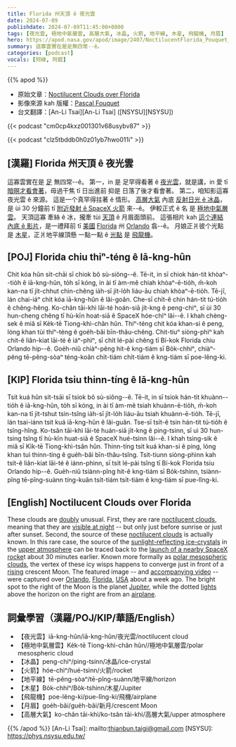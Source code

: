 ```yaml
---
title: Florida 州天頂 ê 夜光雲
date: 2024-07-09
publishdate: 2024-07-09T11:45:00+0800
tags: [夜光雲, 極地中氣層雲, 高層大氣, 冰晶, 火箭, 地平線, 木星, 飛龍機, 月眉]
hero: https://apod.nasa.gov/apod/image/2407/NoctilucentFlorida_Pouquet_960_annotated.jpg
summary: 這寡雲實在是足無四常--ê。
categories: [podcast]
vocals: [阿綠, 阿錕]
---
```


{{% apod %}}

- 原始文章：[Noctilucent Clouds over Florida](https://apod.nasa.gov/apod/ap240709.html)
- 影像來源 kah 版權：[Pascal Fouquet](https://www.pfphotos.art/about/)
- 台文翻譯：[An-Li Tsai][An-Li Tsai] ([NSYSU][NSYSU])

{{< podcast "cm0cp4kxz001301v68usybv87" >}}

{{< podcast "clz5tbddb0h0z01yb7hwo011i" >}}

## [漢羅] Florida 州天頂 ê 夜光雲
這寡雲實在是 [足][doubly] 無四常--ê。
第一，in 是 足罕得看著 ê [夜光雲][noctilucent clouds]，就是講，in 愛 tī [暗暝才看會著][visible at night]，毋過干焦 tī 日出進前 抑是 日落了後才看會著。
第二，咱知影這寡夜光雲 ê 來源。
這是一个真罕得拄著 ê 情形。
[高層大氣][upper atmosphere] 內底 [反射日光 ê 冰晶][sunlight-reflecting ice-crystals]，是 ùi 30 分鐘前 tī [附近發射 ê SpaceX 火箭][launch of a nearby SpaceX rocke] 來--ê。
伊較正式 ê 名 是 [極地中氣層雲][polar mesospheric clouds]。
天頂這寡 牽絲 ê 冰，攏牽 tùi [天頂][rising] ê 月眉面頭前。
這張相片 kah [這个連結內底 ê 影片][accompanying video]，是一禮拜前 tī [美國][USA] [Florida][Florida] 州 [Orlando][Orlando] 翕--ê。
月娘正爿彼个光點是 [木星][Jupiter]，正爿地平線頂懸 一點一點 ê [光點][lights] 是 [飛龍機][airplane]。

## [POJ] Florida chiu thiⁿ-téng ê Iā-kng-hûn
Chit kóa hûn si̍t-chāi sī chiok bô sù-siông--ê.
Tē-it, in sī chiok hán-tit khòaⁿ--tio̍h ê iā-kng-hûn, to̍h sī kóng, in ài tī àm-mê chiah khòaⁿ-ē-tio̍h, m̄-koh kan-na tī ji̍t-chhut chìn-chêng ia̍h-sī ji̍t-lo̍h liáu-āu chiah khòaⁿ-ē-tio̍h.
Tē-jī, lán chai-iáⁿ chit kóa iā-kng-hûn ê lâi-goân.
Che-sī chi̍t-ê chin hán-tit tú-tio̍h ê chêng-hêng.
Ko-chân tāi-khì lāi-té hoán-siā ji̍t-kng ê peng-chiⁿ, sī ùi 30 hun-cheng chêng tī hù-kīn hoat-siā ê SpaceX hóe-chìⁿ lâi--ê.
I khah chèng-sek ê miâ sī Ke̍k-tē Tiong-khì-chân hûn.
Thiⁿ-téng chit kóa khan-si ê peng, lóng khan tùi thiⁿ-téng ê goe̍h-bâi bīn-thâu-chêng.
Chit-tiuⁿ siòng-phìⁿ kah chit-ê liân-kiat lāi-té ê iáⁿ-phìⁿ, sī chi̍t lé-pài chêng tī Bí-kok Florida chiu Orlando hip--ê.
Goe̍h-niû chiàⁿ-pêng hit-ê kng-tiám sī Bo̍k-chhiⁿ, chiàⁿ-pêng tē-pêng-sòaⁿ téng-koân chi̍t-tiám chi̍t-tiám ê kng-tiám sī poe-lêng-ki.

## [KIP] Florida tsiu thinn-tíng ê Iā-kng-hûn
Tsit kuá hûn si̍t-tsāi sī tsiok bô sù-siông--ê.
Tē-it, in sī tsiok hán-tit khuànn--tio̍h ê iā-kng-hûn, to̍h sī kóng, in ài tī àm-mê tsiah khuànn-ē-tio̍h, m̄-koh kan-na tī ji̍t-tshut tsìn-tsîng ia̍h-sī ji̍t-lo̍h liáu-āu tsiah khuànn-ē-tio̍h.
Tē-jī, lán tsai-iánn tsit kuá iā-kng-hûn ê lâi-guân.
Tse-sī tsi̍t-ê tsin hán-tit tú-tio̍h ê tsîng-hîng.
Ko-tsân tāi-khì lāi-té huán-siā ji̍t-kng ê ping-tsinn, sī uì 30 hun-tsing tsîng tī hù-kīn huat-siā ê SpaceX hué-tsìnn lâi--ê.
I khah tsìng-sik ê miâ sī Ki̍k-tē Tiong-khì-tsân hûn.
Thinn-tíng tsit kuá khan-si ê ping, lóng khan tuì thinn-tíng ê gue̍h-bâi bīn-thâu-tsîng.
Tsit-tiunn siòng-phìnn kah tsit-ê liân-kiat lāi-té ê iánn-phìnn, sī tsi̍t lé-pài tsîng tī Bí-kok Florida tsiu Orlando hip--ê.
Gue̍h-niû tsiànn-pîng hit-ê kng-tiám sī Bo̍k-tshinn, tsiànn-pîng tē-pîng-suànn tíng-kuân tsi̍t-tiám tsi̍t-tiám ê kng-tiám sī pue-lîng-ki.

## [English] Noctilucent Clouds over Florida
These clouds are [doubly][doubly] unusual.
First, they are rare [noctilucent clouds][noctilucent clouds], meaning that they are [visible at night][visible at night] -- but only just before sunrise or just after sunset.
Second, the source of these [noctilucent clouds][noctilucent clouds] is actually known.
In this rare case, the source of the [sunlight-reflecting ice-crystals][sunlight-reflecting ice-crystals] in the [upper atmosphere][upper atmosphere] can be traced back to the [launch of a nearby SpaceX rocke][launch of a nearby SpaceX rocke]t about 30 minutes earlier.
Known more formally as [polar mesospheric clouds][polar mesospheric clouds], the vertex of these icy wisps happens to converge just in front of a [rising][rising] crescent Moon.
The featured image -- and [accompanying video][accompanying video] -- were captured over [Orlando][Orlando], [Florida][Florida], [USA][USA] about a week ago.
The bright spot to the right of the Moon is the planet [Jupiter][Jupiter], while the dotted [lights][lights] above the horizon on the right are from an [airplane][airplane].

## 詞彙學習（漢羅/POJ/KIP/華語/English）
- 【夜光雲】iā-kng-hûn/iā-kng-hûn/夜光雲/noctilucent cloud
- 【極地中氣層雲】Ke̍k-tē Tiong-khì-chân hûn//極地中氣層雲/polar mesospheric cloud
- 【冰晶】peng-chiⁿ/ping-tsinn/冰晶/ice-crystal
- 【火箭】hóe-chìⁿ/hué-tsìnn/火箭/rocket
- 【地平線】tē-pêng-sòaⁿ/tē-pîng-suànn/地平線/horizon
- 【木星】Bo̍k-chhiⁿ/Bo̍k-tshinn/木星/Jupiter
- 【飛龍機】poe-lêng-ki/pue-lîng-ki/飛機/airplane
- 【月眉】goe̍h-bâi/gue̍h-bâi/新月/crescent Moon
- 【高層大氣】ko-chân tāi-khì/ko-tsân tāi-khì/高層大氣/upper atmosphere

{{% /apod %}}
[An-Li Tsai]: mailto:thianbun.taigi@gmail.com
[NSYSU]: https://phys.nsysu.edu.tw/

[copyright]: https://apod.nasa.gov/apod/fap/lib/about_apod.html#srapply
[License3]: https://creativecommons.org/licenses/by/3.0/
[License2]:https://creativecommons.org/licenses/by-nc-nd/2.0/

[doubly]:https://assets3.thrillist.com/v1/image/2540564/792x594/scale;webp=auto;jpeg_quality=60.jpg
[noctilucent clouds]:https://en.wikipedia.org/wiki/Noctilucent_cloud
[visible at night]:https://apod.nasa.gov/apod/ap220712.html
[noctilucent clouds]:https://science.nasa.gov/missions/hubble/nasa-noctilucent-clouds/
[sunlight-reflecting ice-crystals]:https://www.weather.gov/arx/why_halos_sundogs_pillars
[upper atmosphere]:https://spaceplace.nasa.gov/mesosphere/en/
[launch of a nearby SpaceX rocke]:https://youtu.be/z3yDEVxI5TM
[polar mesospheric clouds]:https://earthobservatory.nasa.gov/images/80217/polar-mesospheric-clouds-south-pacific-ocean
[rising]:https://apod.nasa.gov/apod/ap211010.html
[accompanying video]:https://apod.nasa.gov/apod/image/2407/NoctilucentFlorida_Pouquet.mp4
[Orlando]:https://youtu.be/an8cAHG-pqs
[Florida]:https://en.wikipedia.org/wiki/Florida
[USA]:https://www.cia.gov/the-world-factbook/countries/united-states/
[Jupiter]:https://science.nasa.gov/jupiter/
[lights]:https://apod.nasa.gov/apod/ap240609.html
[airplane]:https://www.grc.nasa.gov/www/k-12/VirtualAero/BottleRocket/airplane/airplane.html
